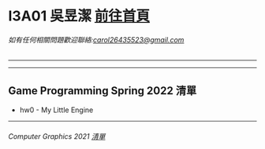 # I3A01 吳昱潔 [前往首頁](https://wuyuchieh.github.io/GPhws/index.html)
###### 如有任何相關問題歡迎聯絡:[carol26435523@gmail.com](mailto:carol26435523@gmail.com)
***
***
## Game Programming Spring 2022 清單
- hw0 - My Little Engine
***
###### Computer Graphics 2021 [清單](https://github.com/WuYuChieh/CGhws)